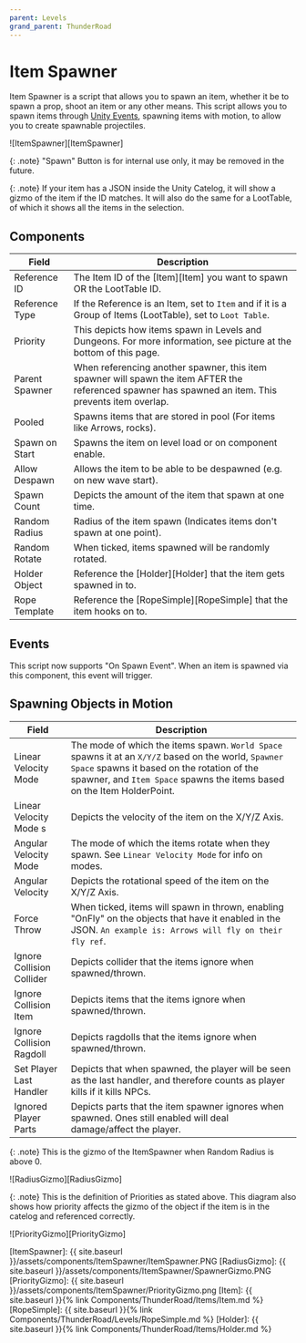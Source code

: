 ```yaml
---
parent: Levels
grand_parent: ThunderRoad
---
```

# Item Spawner

Item Spawner is a script that allows you to spawn an item, whether it be to spawn a prop, shoot an item or any other means. This script allows you to spawn items through [Unity Events][UnityEvents], spawning items with motion, to allow you to create spawnable projectiles.

![ItemSpawner][ItemSpawner]

{: .note}
"Spawn" Button is for internal use only, it may be removed in the future.


{: .note}
If your item has a JSON inside the Unity Catelog, it will show a gizmo of the item if the ID matches. It will also do the same for a LootTable, of which it shows all the items in the selection.


## Components

| Field                 | Description
| ---                   | ---
| Reference ID          | The Item ID of the [Item][Item] you want to spawn OR the LootTable ID.
| Reference Type        | If the Reference is an Item, set to ``Item`` and if it is a Group of Items (LootTable), set to ``Loot Table``.
| Priority              | This depicts how items spawn in Levels and Dungeons. For more information, see picture at the bottom of this page.
| Parent Spawner        | When referencing another spawner, this item spawner will spawn the item AFTER the referenced spawner has spawned an item. This prevents item overlap.
| Pooled                | Spawns items that are stored in pool (For items like Arrows, rocks).
| Spawn on Start        | Spawns the item on level load or on component enable.
| Allow Despawn         | Allows the item to be able to be despawned (e.g. on new wave start).
| Spawn Count           | Depicts the amount of the item that spawn at one time.
| Random Radius         | Radius of the item spawn (Indicates items don't spawn at one point).
| Random Rotate         | When ticked, items spawned will be randomly rotated.
| Holder Object         | Reference the [Holder][Holder] that the item gets spawned in to.
| Rope Template         | Reference the [RopeSimple][RopeSimple] that the item hooks on to.

## Events

This script now supports "On Spawn Event". When an item is spawned via this component, this event will trigger.

## Spawning Objects in Motion

| Field                     | Description
| ---                       | ---
| Linear Velocity Mode      | The mode of which the items spawn. ``World Space`` spawns it at an `X/Y/Z` based on the world, ``Spawner Space`` spawns it based on the rotation of the spawner, and ``Item Space`` spawns the items based on the Item HolderPoint. 
| Linear Velocity Mode     s | Depicts the velocity of the item on the X/Y/Z Axis.
| Angular Velocity Mode     | The mode of which the items rotate when they spawn. See `Linear Velocity Mode` for info on modes.
| Angular Velocity          | Depicts the rotational speed of the item on the X/Y/Z Axis.
| Force Throw               | When ticked, items will spawn in thrown, enabling "OnFly" on the objects that have it enabled in the JSON. `An example is: Arrows will fly on their fly ref`.
| Ignore Collision Collider | Depicts collider that the items ignore when spawned/thrown.
| Ignore Collision Item     | Depicts items that the items ignore when spawned/thrown.
| Ignore Collision Ragdoll  | Depicts ragdolls that the items ignore when spawned/thrown.
| Set Player Last Handler   | Depicts that when spawned, the player will be seen as the last handler, and therefore counts as player kills if it kills NPCs.
| Ignored Player Parts      | Depicts parts that the item spawner ignores when spawned. Ones still enabled will deal damage/affect the player.

{: .note} 
This is the gizmo of the ItemSpawner when Random Radius is above 0.

![RadiusGizmo][RadiusGizmo]

{: .note}
This is the definition of Priorities as stated above. This diagram also shows how priority affects the gizmo of the object if the item is in the catelog and referenced correctly.

![PriorityGizmo][PriorityGizmo]


[UnityEvents]: https://docs.unity3d.com/Manual/UnityEvents.html
[ItemSpawner]: {{ site.baseurl }}/assets/components/ItemSpawner/ItemSpawner.PNG
[RadiusGizmo]: {{ site.baseurl }}/assets/components/ItemSpawner/SpawnerGizmo.PNG
[PriorityGizmo]: {{ site.baseurl }}/assets/components/ItemSpawner/PriorityGizmo.png
[Item]: {{ site.baseurl }}{% link Components/ThunderRoad/Items/Item.md %}
[RopeSimple]: {{ site.baseurl }}{% link Components/ThunderRoad/Levels/RopeSimple.md %}
[Holder]: {{ site.baseurl }}{% link Components/ThunderRoad/Items/Holder.md %}